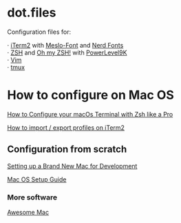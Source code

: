 # dot.files

Configuration files for:

· [iTerm2](https://iterm2.com/) with [Meslo-Font](https://github.com/andreberg/Meslo-Font) and [Nerd Fonts](https://github.com/ryanoasis/nerd-fonts) <br/>
· [ZSH](https://github.com/ohmyzsh/ohmyzsh/wiki/Installing-ZSH) and [Oh my ZSH!](https://github.com/ohmyzsh/ohmyzsh) with [PowerLevel9K](https://github.com/Powerlevel9k/powerlevel9k)<br/>
· [Vim](https://github.com/vim/vim)<br/>
· [tmux](https://github.com/tmux/tmux/wiki)<br/>

# How to configure on Mac OS

[How to Configure your macOs Terminal with Zsh like a Pro](https://www.freecodecamp.org/news/how-to-configure-your-macos-terminal-with-zsh-like-a-pro-c0ab3f3c1156/)

[How to import / export profiles on iTerm2](https://stackoverflow.com/questions/35211565/how-do-i-import-an-iterm2-profile)

## Configuration from scratch

[Setting up a Brand New Mac for Development](https://www.taniarascia.com/setting-up-a-brand-new-mac-for-development/)

[Mac OS Setup Guide](https://sourabhbajaj.com/mac-setup/)

### More software

[Awesome Mac](https://github.com/jaywcjlove/awesome-mac)
